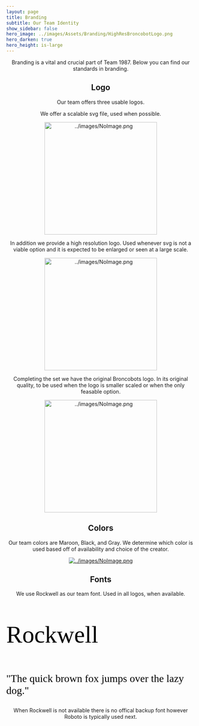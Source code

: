 ```yaml
---
layout: page
title: Branding
subtitle: Our Team Identity
show_sidebar: false
hero_image: ../images/Assets/Branding/HighResBroncobotLogo.png
hero_darken: true 
hero_height: is-large
--- 
```

<div class="full">
<center><p>Branding is a vital and crucial part of Team 1987. Below you can find our standards in branding.</p>

<h2><center>Logo</center></h2>

<p>Our team offers three usable logos. </p>

<p>We offer a scalable svg file, used when possible.</p>

<!--<img width="300px" src="../images/Assets/Branding/broncobots.svg" alt="../images/NoImage.png">-->
<a href="../images/Assets/Branding/broncobots.svg" download>
    <img width="300px" src="../images/Assets/Branding/broncobots.svg" alt="../images/NoImage.png">
</a>
                                               
<p>In addition we provide a high resolution logo. Used whenever svg is not a viable option and it is expected to be enlarged or seen at a large scale.</p>
<a href="../images/Assets/Branding/HighResBroncobotLogo.png" download>
    <img width="300px" src="../images/Assets/Branding/HighResBroncobotLogo.png" alt="../images/NoImage.png">
</a>
<p>Completing the set we have the original Broncobots logo. In its original quality, to be used when the logo is smaller scaled or when the only feasable option.</p>
<a href="../images/Assets/Branding/OfficialBroncobotLogo.png" download>
    <img width="300px" src="../images/Assets/Branding/OfficialBroncobotLogo.png" alt="../images/NoImage.png">
</a>
<h2>Colors</h2>
<p> Our team colors are Maroon, Black, and Gray. We determine which color is used based off of availability and choice of the creator.</p>

<a href="../images/Assets/Branding/colors.png" download>
    <img src="../images/Assets/Branding/colors.png" alt="../images/NoImage.png">
</a>

<h2>Fonts</h2>
<p>We use Rockwell as our team font. Used in all logos, when available.</p>
</center>
<p style="color:black;font-family:Rockwell;font-size:64px;">Rockwell</p>
<p style="color:black;font-family:Rockwell;font-size:28px;">"The quick brown fox jumps over the lazy dog."</p>
<center>
<p>When Rockwell is not available there is no offical backup font however Roboto is typically used next.</p>
</center>
</div>